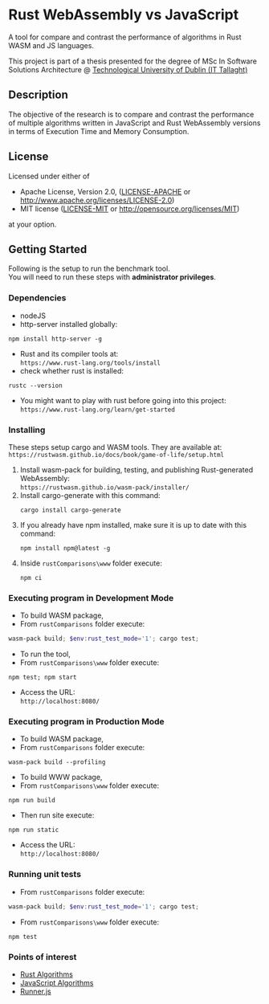# Rust WebAssembly vs JavaScript

A tool for compare and contrast the performance of algorithms in Rust WASM and JS languages.

This project is part of a thesis presented for the degree of MSc In Software Solutions Architecture @ [Technological University of Dublin (IT Tallaght)](https://www.it-tallaght.ie)

## Description

The objective of the research is to compare and contrast the performance of multiple algorithms written in JavaScript and Rust WebAssembly versions in terms of Execution Time and Memory Consumption.

## License

Licensed under either of

 * Apache License, Version 2.0, ([LICENSE-APACHE](LICENSE-APACHE) or http://www.apache.org/licenses/LICENSE-2.0)
 * MIT license ([LICENSE-MIT](LICENSE-MIT) or http://opensource.org/licenses/MIT)

at your option.

## Getting Started

Following is the setup to run the benchmark tool.<br>
You will need to run these steps with **administrator privileges**.

### Dependencies

* nodeJS
* http-server installed globally:
```
npm install http-server -g
```
* Rust and its compiler tools at:  
`https://www.rust-lang.org/tools/install`
* check whether rust is installed:
```
rustc --version
```
* You might want to play with rust before going into this project:  
`https://www.rust-lang.org/learn/get-started`


### Installing

These steps setup cargo and WASM tools. They are available at:  
`https://rustwasm.github.io/docs/book/game-of-life/setup.html`

1. Install wasm-pack for building, testing, and publishing Rust-generated WebAssembly:  
`https://rustwasm.github.io/wasm-pack/installer/`
1. Install cargo-generate with this command:
    ```
    cargo install cargo-generate
    ```
1. If you already have npm installed, make sure it is up to date with this command:
    ```
    npm install npm@latest -g
    ```
1. Inside `rustComparisons\www` folder execute:
    ```
    npm ci
    ```

### Executing program in Development Mode

* To build WASM package,
* From `rustComparisons` folder execute:
```powershell
wasm-pack build; $env:rust_test_mode='1'; cargo test;
```
* To run the tool,
* From `rustComparisons\www` folder execute:
```
npm test; npm start
```
* Access the URL:  
`http://localhost:8080/`

### Executing program in Production Mode

* To build WASM package,
* From `rustComparisons` folder execute:
```
wasm-pack build --profiling
```
* To build WWW package,
* From `rustComparisons\www` folder execute:
```
npm run build
```
* Then run site execute:
```
npm run static
```
* Access the URL:  
`http://localhost:8080/`

### Running unit tests

* From `rustComparisons` folder execute:
```powershell
wasm-pack build; $env:rust_test_mode='1'; cargo test;
```
* From `rustComparisons\www` folder execute:
```
npm test
```
### Points of interest
- [Rust Algorithms](https://github.com/evertondanilo/rustComparisons/blob/main/src/lib.rs)
- [JavaScript Algorithms](https://github.com/evertondanilo/rustComparisons/blob/main/www/src/jsLib.js)
- [Runner.js](https://github.com/evertondanilo/rustComparisons/blob/main/www/src/runner.js)
